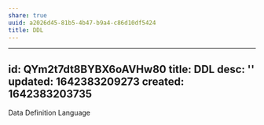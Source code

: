 ```yaml
---
share: true
uuid: a2026d45-81b5-4b47-b9a4-c86d10df5424
title: DDL
---
```

---
id: QYm2t7dt8BYBX6oAVHw80
title: DDL
desc: ''
updated: 1642383209273
created: 1642383203735
---

Data Definition Language
